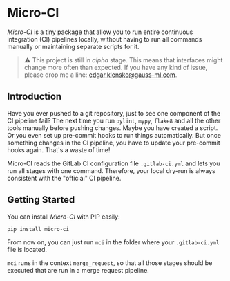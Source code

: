 # Micro-CI

_Micro-CI_ is a tiny package that allow you to run entire continuous integration
(CI) pipelines locally, without having to run all commands manually or
maintaining separate scripts for it.

> :warning: This project is still in _alpha_ stage. This means that interfaces
might change more often than expected. If you have any kind of issue, please
drop me a line: [edgar.klenske@gauss-ml.com](mailto:edgar.klenske@gauss-ml.com).

## Introduction

Have you ever pushed to a git repository, just to see one component of the CI
pipeline fail? The next time you run `pylint`, `mypy`, `flake8` and all the
other tools manually before pushing changes. Maybe you have created a script. Or
you even set up pre-commit hooks to run things automatically. But once something
changes in the CI pipeline, you have to update your pre-commit hooks again.
That's a waste of time!

Micro-CI reads the GitLab CI configuration file `.gitlab-ci.yml` and lets you
run all stages with one command. Therefore, your local dry-run is always
consistent with the "official" CI pipeline.

## Getting Started

You can install _Micro-CI_ with PIP easily:
```bash
pip install micro-ci
```

From now on, you can just run `mci` in the folder where your `.gitlab-ci.yml`
file is located.

`mci` runs in the context `merge_request`, so that all those stages should be
executed that are run in a merge request pipeline.
